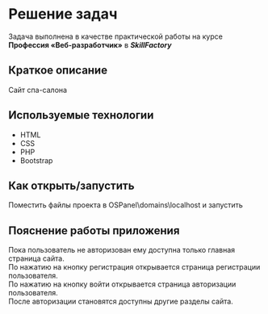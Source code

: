 # Решение задач

Задача выполнена в качестве практической работы на курсе **Профессия «Веб-разработчик»** в _**SkillFactory**_

## Краткое описание

Сайт спа-салона

## Используемые технологии

- HTML
- CSS
- PHP
- Bootstrap

## Как открыть/запустить

Поместить файлы проекта в OSPanel\domains\localhost и запустить

## Пояснение работы приложения

Пока пользователь не авторизован ему доступна только главная страница сайта.<br>
По нажатию на кнопку регистрация открывается страница регистрации пользователя.<br>
По нажатию на кнопку войти открывается страница авторизации пользователя.<br>
После авторизации становятся доступны другие разделы сайта.
